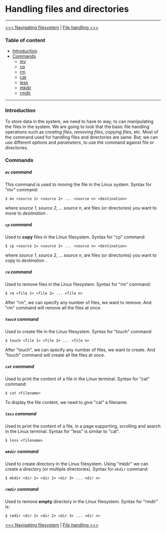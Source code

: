 # Handling files and directories


----------


[<<< Navigating filesystem](../101-navigating-file-system.md) | [File handling >>>](102-handling-files.md)


### Table of content

- [Introduction](#introduction)
- [Commands](#commands)
    - [mv](#mv-command)
    - [cp](#cp-command)
    - [rm](#rm-command)
    - [cat](#cat-command)
    - [less](#less-command)
    - [mkdir](#mkdir-command)
    - [rmdir](#rmdir-command)
    
----------


### Introduction

To store data in the system, we need to have to way, to can manipulating the files in the system. We are going to look that the basic file handling operations such as *creating files*, *removing files*, *copying files*, etc. Most of the command used for handling files and directories are same. But, we can use different *options* and *parameters*, to use the command against file or directories.

### Commands


##### `mv` command

This command is used to moving the  file in the Linux system. Syntax for "mv" command:

```
$ mv <source 1> <source 2> ... <source n> <destination>
```

where *source 1*, *source 2*, ... *source n*, are files (or directories) you want to move to *destination* .

##### `cp` command

Used to **copy** files in the Linux filesystem. Syntax for "cp" command:

```
$ cp <source 1> <source 2> ... <source n> <destination>
```

where *source 1*, *source 2*, ... *source n*, are files (or directories) you want to copy to *destination* .



##### `rm` command

Used to remove files in the Linux filesystem. Syntax for "rm" command:

```
$ rm <file 1> <file 2> ... <file n>
```

After "rm", we can specify any number of files, we want to remove. And "rm" command will remove all the files at once.


##### `touch` command

Used to create file in the Linux filesystem. Syntax for "touch" command:

```
$ touch <file 1> <file 2> ... <file n>
```

After "touch", we can specify any number of files, we want to create. And "touch" command will create all the files at once.



##### `cat` command

Used to print the content of a file in the Linux terminal. Syntax for "cat" command:


```
$ cat <filename>
```

To display the file content, we need to give "cat" a filename.


##### `less` command

Used to print the content of a file, in a page supporting, scrolling and search in the Linux terminal. Syntax for "less" is similar to "cat".

```
$ less <filename>
```

##### `mkdir` command

Used to create directory in the Linux filesystem. Using "mkdir" we can create a directory (or multiple directories). Syntax for `mkdir` command:

```
$ mkdir <dir 1> <dir 2> <dir 3> ... <dir n>
```

##### `rmdir` command

Used to remove **empty** directory in the Linux filesystem. Syntax for "rmdir" is:


```
$ rmdir <dir 1> <dir 2> <dir 3> ... <dir n>
```


[<<< Navigating filesystem](../101-navigating-file-system.md) | [File handling >>>](102-handling-files.md)